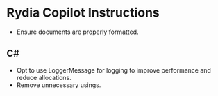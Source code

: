 # Rydia Copilot Instructions

- Ensure documents are properly formatted.

## C#

- Opt to use LoggerMessage for logging to improve performance and reduce allocations.
- Remove unnecessary usings.